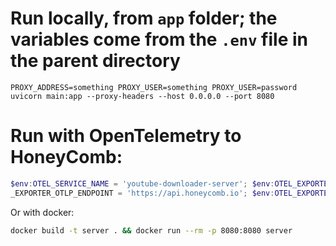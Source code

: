 # Run locally, from `app` folder; the variables come from the `.env` file in the parent directory

```commandline
PROXY_ADDRESS=something PROXY_USER=something PROXY_USER=password uvicorn main:app --proxy-headers --host 0.0.0.0 --port 8080
```

# Run with OpenTelemetry to HoneyComb:

```powershell
$env:OTEL_SERVICE_NAME = 'youtube-downloader-server'; $env:OTEL_EXPORTER_OTLP_PROTOCOL = 'grpc'; $env:OTEL
_EXPORTER_OTLP_ENDPOINT = 'https://api.honeycomb.io'; $env:OTEL_EXPORTER_OTLP_HEADERS = 'x-honeycomb-team=my-api-key'; opentelemetry-instrument uvicorn main:app --proxy-headers --host 0.0.0.0 --port 8080
```

Or with docker:

```bash
docker build -t server . && docker run --rm -p 8080:8080 server
```

